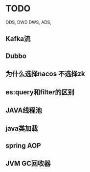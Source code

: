 # TODO 

ODS, DWD DWS, ADS,

## Kafka流



## Dubbo



## 为什么选择nacos 不选择zk



## es:query和filter的区别



## JAVA线程池



## java类加载



## spring AOP



## JVM GC回收器
